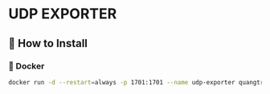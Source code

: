 # UDP EXPORTER

## 🔧 How to Install

### 🐳 Docker

```bash
docker run -d --restart=always -p 1701:1701 --name udp-exporter quangtran1701/udp-exporter:latest
```
